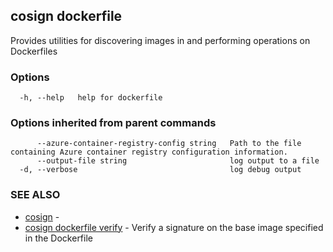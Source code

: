 ## cosign dockerfile

Provides utilities for discovering images in and performing operations on Dockerfiles

### Options

```
  -h, --help   help for dockerfile
```

### Options inherited from parent commands

```
      --azure-container-registry-config string   Path to the file containing Azure container registry configuration information.
      --output-file string                       log output to a file
  -d, --verbose                                  log debug output
```

### SEE ALSO

* [cosign](cosign.md)	 - 
* [cosign dockerfile verify](cosign_dockerfile_verify.md)	 - Verify a signature on the base image specified in the Dockerfile

